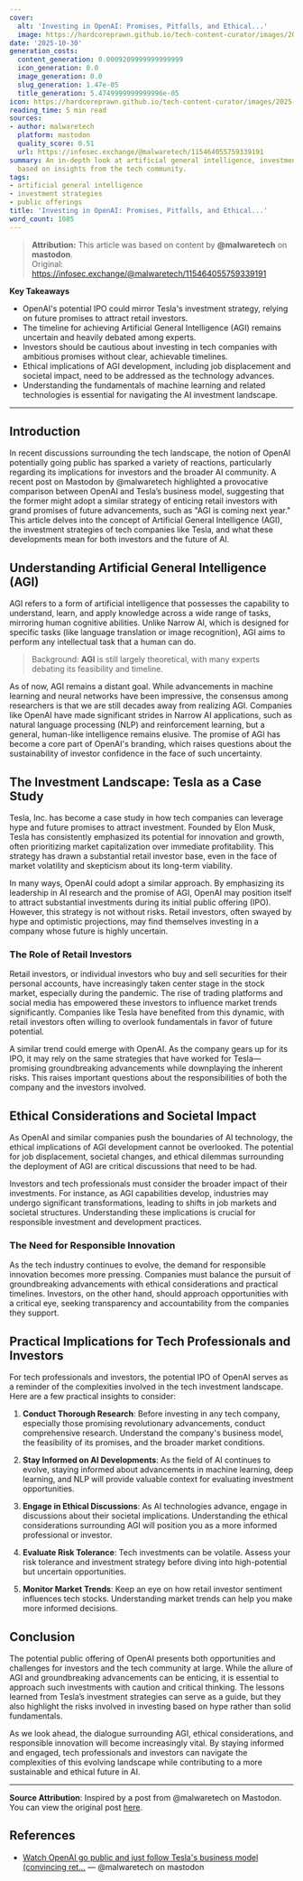 ```yaml
---
cover:
  alt: 'Investing in OpenAI: Promises, Pitfalls, and Ethical...'
  image: https://hardcoreprawn.github.io/tech-content-curator/images/2025-10-30-investing-in-openai.png
date: '2025-10-30'
generation_costs:
  content_generation: 0.0009209999999999999
  icon_generation: 0.0
  image_generation: 0.0
  slug_generation: 1.47e-05
  title_generation: 5.4749999999999996e-05
icon: https://hardcoreprawn.github.io/tech-content-curator/images/2025-10-30-investing-in-openai-icon.png
reading_time: 5 min read
sources:
- author: malwaretech
  platform: mastodon
  quality_score: 0.51
  url: https://infosec.exchange/@malwaretech/115464055759339191
summary: An in-depth look at artificial general intelligence, investment strategies
  based on insights from the tech community.
tags:
- artificial general intelligence
- investment strategies
- public offerings
title: 'Investing in OpenAI: Promises, Pitfalls, and Ethical...'
word_count: 1085
---
```


> **Attribution:** This article was based on content by **@malwaretech** on **mastodon**.  
> Original: https://infosec.exchange/@malwaretech/115464055759339191

**Key Takeaways**
- OpenAI's potential IPO could mirror Tesla's investment strategy, relying on future promises to attract retail investors.
- The timeline for achieving Artificial General Intelligence (AGI) remains uncertain and heavily debated among experts.
- Investors should be cautious about investing in tech companies with ambitious promises without clear, achievable timelines.
- Ethical implications of AGI development, including job displacement and societal impact, need to be addressed as the technology advances.
- Understanding the fundamentals of machine learning and related technologies is essential for navigating the AI investment landscape.

---

## Introduction

In recent discussions surrounding the tech landscape, the notion of OpenAI potentially going public has sparked a variety of reactions, particularly regarding its implications for investors and the broader AI community. A recent post on Mastodon by @malwaretech highlighted a provocative comparison between OpenAI and Tesla’s business model, suggesting that the former might adopt a similar strategy of enticing retail investors with grand promises of future advancements, such as "AGI is coming next year." This article delves into the concept of Artificial General Intelligence (AGI), the investment strategies of tech companies like Tesla, and what these developments mean for both investors and the future of AI.

## Understanding Artificial General Intelligence (AGI)

AGI refers to a form of artificial intelligence that possesses the capability to understand, learn, and apply knowledge across a wide range of tasks, mirroring human cognitive abilities. Unlike Narrow AI, which is designed for specific tasks (like language translation or image recognition), AGI aims to perform any intellectual task that a human can do.

> Background: **AGI** is still largely theoretical, with many experts debating its feasibility and timeline.

As of now, AGI remains a distant goal. While advancements in machine learning and neural networks have been impressive, the consensus among researchers is that we are still decades away from realizing AGI. Companies like OpenAI have made significant strides in Narrow AI applications, such as natural language processing (NLP) and reinforcement learning, but a general, human-like intelligence remains elusive. The promise of AGI has become a core part of OpenAI's branding, which raises questions about the sustainability of investor confidence in the face of such uncertainty.

## The Investment Landscape: Tesla as a Case Study

Tesla, Inc. has become a case study in how tech companies can leverage hype and future promises to attract investment. Founded by Elon Musk, Tesla has consistently emphasized its potential for innovation and growth, often prioritizing market capitalization over immediate profitability. This strategy has drawn a substantial retail investor base, even in the face of market volatility and skepticism about its long-term viability.

In many ways, OpenAI could adopt a similar approach. By emphasizing its leadership in AI research and the promise of AGI, OpenAI may position itself to attract substantial investments during its initial public offering (IPO). However, this strategy is not without risks. Retail investors, often swayed by hype and optimistic projections, may find themselves investing in a company whose future is highly uncertain.

### The Role of Retail Investors

Retail investors, or individual investors who buy and sell securities for their personal accounts, have increasingly taken center stage in the stock market, especially during the pandemic. The rise of trading platforms and social media has empowered these investors to influence market trends significantly. Companies like Tesla have benefited from this dynamic, with retail investors often willing to overlook fundamentals in favor of future potential.

A similar trend could emerge with OpenAI. As the company gears up for its IPO, it may rely on the same strategies that have worked for Tesla—promising groundbreaking advancements while downplaying the inherent risks. This raises important questions about the responsibilities of both the company and the investors involved. 

## Ethical Considerations and Societal Impact

As OpenAI and similar companies push the boundaries of AI technology, the ethical implications of AGI development cannot be overlooked. The potential for job displacement, societal changes, and ethical dilemmas surrounding the deployment of AGI are critical discussions that need to be had. 

Investors and tech professionals must consider the broader impact of their investments. For instance, as AGI capabilities develop, industries may undergo significant transformations, leading to shifts in job markets and societal structures. Understanding these implications is crucial for responsible investment and development practices.

### The Need for Responsible Innovation

As the tech industry continues to evolve, the demand for responsible innovation becomes more pressing. Companies must balance the pursuit of groundbreaking advancements with ethical considerations and practical timelines. Investors, on the other hand, should approach opportunities with a critical eye, seeking transparency and accountability from the companies they support.

## Practical Implications for Tech Professionals and Investors

For tech professionals and investors, the potential IPO of OpenAI serves as a reminder of the complexities involved in the tech investment landscape. Here are a few practical insights to consider:

1. **Conduct Thorough Research**: Before investing in any tech company, especially those promising revolutionary advancements, conduct comprehensive research. Understand the company's business model, the feasibility of its promises, and the broader market conditions.

2. **Stay Informed on AI Developments**: As the field of AI continues to evolve, staying informed about advancements in machine learning, deep learning, and NLP will provide valuable context for evaluating investment opportunities.

3. **Engage in Ethical Discussions**: As AI technologies advance, engage in discussions about their societal implications. Understanding the ethical considerations surrounding AGI will position you as a more informed professional or investor.

4. **Evaluate Risk Tolerance**: Tech investments can be volatile. Assess your risk tolerance and investment strategy before diving into high-potential but uncertain opportunities.

5. **Monitor Market Trends**: Keep an eye on how retail investor sentiment influences tech stocks. Understanding market trends can help you make more informed decisions.

## Conclusion

The potential public offering of OpenAI presents both opportunities and challenges for investors and the tech community at large. While the allure of AGI and groundbreaking advancements can be enticing, it is essential to approach such investments with caution and critical thinking. The lessons learned from Tesla’s investment strategies can serve as a guide, but they also highlight the risks involved in investing based on hype rather than solid fundamentals.

As we look ahead, the dialogue surrounding AGI, ethical considerations, and responsible innovation will become increasingly vital. By staying informed and engaged, tech professionals and investors can navigate the complexities of this evolving landscape while contributing to a more sustainable and ethical future in AI.

---

**Source Attribution**: Inspired by a post from @malwaretech on Mastodon. You can view the original post [here](https://infosec.exchange/@malwaretech/115464055759339191).

## References

- [Watch OpenAI go public and just follow Tesla's business model (convincing ret...](https://infosec.exchange/@malwaretech/115464055759339191) — @malwaretech on mastodon